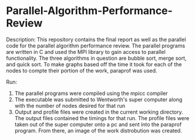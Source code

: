 # Parallel-Algorithm-Performance-Review

Description: 
This repository contains the final report as well as the parallel code for the parallel algorithm performance review. The parallel programs are written in C and used the MPI library to gain access to parallel functionality. The three algorithms in question are bubble sort, merge sort, and quick sort. To make graphs based off the time it took for each of the nodes to compte their portion of the work, paraprof was used.

Run:
1. The parallel programs were compiled using the mpicc compiler
2. The executable was submitted to Wentworth's super computer along with the number of nodes desired for that run
3. Output and profile files were created in the current working directory. The output files contained the timings for that run. The profile files were taken out of the super computer onto a pc and sent into the paraprof program. From there, an image of the work distrobution was created.
